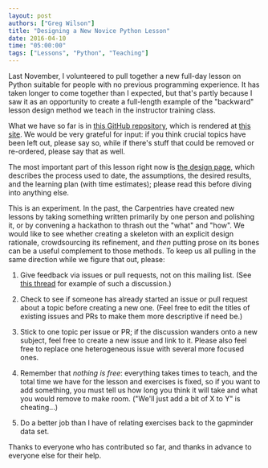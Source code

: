 ```yaml
---
layout: post
authors: ["Greg Wilson"]
title: "Designing a New Novice Python Lesson"
date: 2016-04-10
time: "05:00:00"
tags: ["Lessons", "Python", "Teaching"]
---
```


Last November,
I volunteered to pull together a new full-day lesson on Python suitable for people with no previous programming experience.
It has taken longer to come together than I expected,
but that's partly because I saw it as an opportunity to create a full-length example of
the "backward" lesson design method we teach in the instructor training class.

What we have so far is in [this GitHub repository][lesson-repo],
which is rendered at [this site][lesson-site].
We would be very grateful for input:
if you think crucial topics have been left out,
please say so,
while if there's stuff that could be removed or re-ordered,
please say that as well.

The most important part of this lesson right now is [the design page][design],
which describes the process used to date,
the assumptions,
the desired results,
and the learning plan (with time estimates);
please read this before diving into anything else.

This is an experiment.
In the past,
the Carpentries have created new lessons by taking something written primarily by one person and polishing it,
or by convening a hackathon to thrash out the "what" and "how".
We would like to see whether creating a skeleton with an explicit design rationale,
crowdsourcing its refinement,
and *then* putting prose on its bones
can be a useful complement to those methods.
To keep us all pulling in the same direction while we figure that out,
please:

1.  Give feedback via issues or pull requests,
    not on this mailing list.
    (See [this thread][dictionaries] for example of such a discussion.)

2.  Check to see if someone has already started an issue or pull request about a topic before creating a new one.
    (Feel free to edit the titles of existing issues and PRs to make them more descriptive if need be.)

3.  Stick to one topic per issue or PR;
    if the discussion wanders onto a new subject,
    feel free to create a new issue and link to it.
    Please also feel free to replace one heterogeneous issue with several more focused ones.

4.  Remember that *nothing is free*:
    everything takes times to teach,
    and the total time we have for the lesson and exercises is fixed,
    so if you want to add something,
    you must tell us how long you think it will take and what you would remove to make room.
    ("We'll just add a bit of X to Y" is cheating...)

5.  Do a better job than I have of relating exercises back to the gapminder data set.

Thanks to everyone who has contributed so far,
and thanks in advance to everyone else for their help.

[design]: http://swcarpentry.github.io/python-novice-gapminder/design.html
[dictionaries]: https://github.com/swcarpentry/python-novice-gapminder/issues/35
[lesson-repo]: https://github.com/swcarpentry/python-novice-gapminder
[lesson-site]: http://swcarpentry.github.io/python-novice-gapminder/design.html
